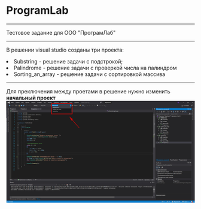 # ProgramLab
***
Тестовое задание для ООО "ПрограмЛаб"
***
В решении visual studio созданы три проекта:
<li> Substring - решение задачи с подстрокой;
<li> Palindrome - решение задачи с проверкой числа на палиндром
<li> Sorting_an_array - решение задачи с сортировкой массива

***
Для преключения между проетами в решение нужно изменить **начальный проект**
![screenshot](https://github.com/ezheka/ProgramLab/blob/master/NapoleonIT.jpg)
